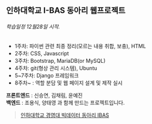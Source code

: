## 인하대학교 I-BAS 동아리 **웹프로젝트**
###### 학습일정 12월28일 시작.
- 1주차: 파이썬 관련 최종 정리(모르는 내용 취합, 보충), HTML  
- 2주차: CSS, Javascript  
- 3주차: Bootstrap, MariaDB(or MySQL)  
- 4주차: git(형상 관리 시스템), Ubuntu  
- 5~7주차: Django 프레임워크  
- 8주차~ : 역할 분담 및 웹 페이지 설계 및 제작 실시

**프론트엔드** : 신승연, 김채림, 윤예진  
**백엔드** : 조용식, 양태영 과 함께 만드는 프로젝트입니다.  

> [인하대학교 경영대 빅데이터 동아리 IBAS](http://www.inhabas.com)
